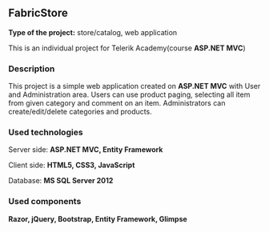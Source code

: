<h2>FabricStore</h2>

<b>Type of the project:</b> store/catalog, web application
<p>This is an individual project for Telerik Academy(course <b>ASP.NET MVC</b>)</p>

<h3>Description</h3>

This project is a simple web application created on <b>ASP.NET MVC</b> with User and Administration area.
Users can use product paging, selecting all item from given category and comment on an item.
Administrators can create/edit/delete categories and products.

<h3>Used technologies</h3>
<p>Server side: <b>ASP.NET MVC, Entity Framework</b></p>
<p>Client side: <b>HTML5, CSS3, JavaScript</b></p>
<p>Database: <b>MS SQL Server 2012</b></p>
<h3>Used components</h3> 
<b>Razor, jQuery, Bootstrap, Entity Framework, Glimpse</b>
